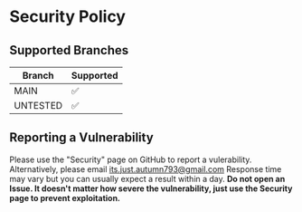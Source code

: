 # Security Policy

## Supported Branches

| Branch   | Supported          |
| -------- | ------------------ |
| MAIN     | :white_check_mark: |
| UNTESTED | :white_check_mark: |

## Reporting a Vulnerability

Please use the "Security" page on GitHub to report a vulerability. Alternatively, please email [its.just.autumn793@gmail.com](mailto:its.just.autumn793@gmail.com)
Response time may vary but you can usually expect a result within a day.
**Do not open an Issue. It doesn't matter how severe the vulnerability, just use the Security page to prevent exploitation.**
